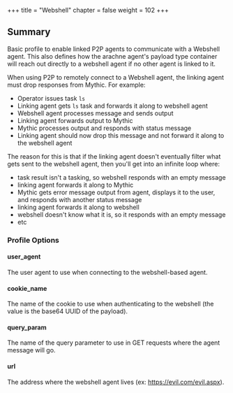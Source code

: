 +++
title = "Webshell"
chapter = false
weight = 102
+++

## Summary
Basic profile to enable linked P2P agents to communicate with a Webshell agent. This also defines how the arachne agent's payload type container will reach out directly to a webshell agent if no other agent is linked to it.

When using P2P to remotely connect to a Webshell agent, the linking agent must drop responses from Mythic. For example:

* Operator issues task `ls`
* Linking agent gets `ls` task and forwards it along to webshell agent
* Webshell agent processes message and sends output
* Linking agent forwards output to Mythic
* Mythic processes output and responds with status message
* Linking agent should now drop this message and not forward it along to the webshell agent

The reason for this is that if the linking agent doesn't eventually filter what gets sent to the webshell agent, then you'll get into an infinite loop where:
* task result isn't a tasking, so webshell responds with an empty message
* linking agent forwards it along to Mythic
* Mythic gets error message output from agent, displays it to the user, and responds with another status message
* linking agent forwards it along to webshell
* webshell doesn't know what it is, so it responds with an empty message
* etc

### Profile Options

#### user_agent
The user agent to use when connecting to the webshell-based agent.

#### cookie_name
The name of the cookie to use when authenticating to the webshell (the value is the base64 UUID of the payload).

#### query_param
The name of the query parameter to use in GET requests where the agent message will go.

#### url
The address where the webshell agent lives (ex: https://evil.com/evil.aspx).